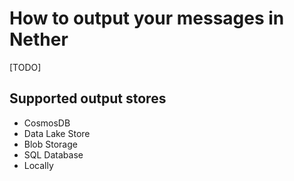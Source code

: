 # How to output your messages in Nether

[TODO]

## Supported output stores

* CosmosDB
* Data Lake Store
* Blob Storage
* SQL Database
* Locally